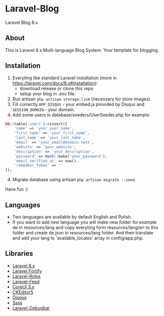 # Laravel-Blog
Laravel Blog 8.x

## About
This is Laravel 8.x Multi-language Blog System. Your template for blogging.

## Installation
1. Everyting like standard Laravel installation (more in https://laravel.com/docs/8.x#installation):
    - download release or clone this repo
    - setup your blog in .env file.
3. Run artisan `php artisan storage:link` (necessary for store images).
2. Fill correctly `APP_DISQUS` - your embed.js provided by Disqus and `SESSION_DOMAIN` - your domain.
3. Add some users in database/seeders/UserSeeder.php for example:
```php
DB::table('users')->insert([
    'name' => 'your_user_name',
    'first_name' => 'your_first_name',
    'last_name' => 'your_last_name',
    'email' => 'your_email@domain.test',
    'website' => 'your_website',
    'description' => 'your_description',
    'password' => Hash::make('your_password'),
    'email_verified_at' => now(),
    'remember_token' => ''
]);
```
4. Migrate database using artisan `php artisan migrate --seed`.

Have fun :)

## Languages
- Two languages are available by default English and Polish.
- If you want to add new language you will make new folder for example de in resources/lang and copy everyting form resources/lang/en to this folder and create de.json in resources/lang folder. And then translate and add your lang to 'available_locales' array in config/app.php.

## Libraries
- [Laravel 8.x](https://laravel.com/docs/8.x)
- [Laravel Fortify](https://github.com/laravel/fortify)
- [Laravel-Roles](https://github.com/stanfortonski/Laravel-Roles)
- [Laravel-Feed](https://github.com/spatie/laravel-feed)
- [CoreUI 3.x](https://coreui.io)
- [CKEditor5](https://ckeditor.com/ckeditor-5/)
- [Disqus](https://disqus.com)
- [Sass](https://sass-lang.com)
- [Laravel-Debugbar](https://github.com/barryvdh/laravel-debugbar)
